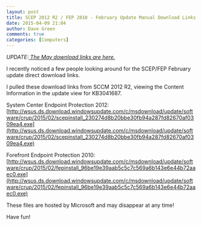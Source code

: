 ```yaml
---
layout: post
title: SCEP 2012 R2 / FEP 2010 - February Update Manual Download Links (KB3041687)
date: 2015-04-09 21:04
author: Dave Green
comments: true
categories: [Computers]
---
```

<em>UPDATE</em><em>:</em>[<em> The May download links are here.</em>](http://tookitaway.co.uk/scep-2012-r2-fep-2010-may-update-manual-download-links-kb3049560/)

I recently noticed a few people looking around for the SCEP/FEP February update direct download links.

I pulled these download links from SCCM 2012 R2, viewing the Content Information in the update view for KB3041687.

System Center Endpoint Protection 2012: [http://wsus.ds.download.windowsupdate.com/c/msdownload/update/software/crup/2015/02/scepinstall_230274d8b20bbe30fb94a287fd82670af0309ea4.exe](http://wsus.ds.download.windowsupdate.com/c/msdownload/update/software/crup/2015/02/scepinstall_230274d8b20bbe30fb94a287fd82670af0309ea4.exe)

Forefront Endpoint Protection 2010: [http://wsus.ds.download.windowsupdate.com/c/msdownload/update/software/crup/2015/02/fepinstall_96be19e39aab5c5c7c569a6b143e6e44b72aaec0.exe](http://wsus.ds.download.windowsupdate.com/c/msdownload/update/software/crup/2015/02/fepinstall_96be19e39aab5c5c7c569a6b143e6e44b72aaec0.exe)

These files are hosted by Microsoft and may disappear at any time!

Have fun!

